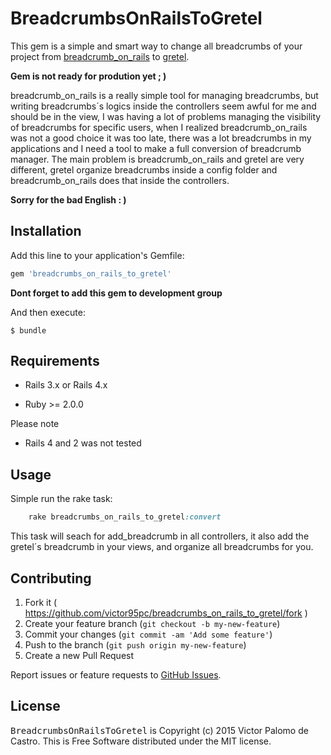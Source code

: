 # BreadcrumbsOnRailsToGretel

This gem is a simple and smart way to change all breadcrumbs of your project from [breadcrumb_on_rails](https://github.com/weppos/breadcrumbs_on_rails) to [gretel](https://github.com/lassebunk/gretel).

**Gem is not ready for prodution yet ; )**


breadcrumb_on_rails is a really simple tool for managing breadcrumbs, but writing breadcrumbs´s logics inside the controllers seem awful for me and should be in the view, I was having a lot of problems managing the visibility of breadcrumbs for specific users, when I realized breadcrumb_on_rails was not a good choice it was too late, there was a lot breadcrumbs in my applications and I need a tool to make a full conversion of breadcrumb manager. The main problem is breadcrumb_on_rails and gretel are very different, gretel organize breadcrumbs inside a config folder and breadcrumb_on_rails does that inside the controllers.

**Sorry for the bad English : )**


## Installation

Add this line to your application's Gemfile:

```ruby
gem 'breadcrumbs_on_rails_to_gretel'
```

**Dont forget to add this gem to development group**


And then execute:

    $ bundle


## Requirements

- Rails 3.x or Rails 4.x

- Ruby >= 2.0.0

Please note 

- Rails 4 and 2 was not tested


## Usage

Simple run the rake task:

```ruby
	rake breadcrumbs_on_rails_to_gretel:convert
```

This task will seach for add_breadcrumb in all controllers, it also add the gretel´s breadcrumb in your views, and organize all breadcrumbs for you.

## Contributing

1. Fork it ( https://github.com/victor95pc/breadcrumbs_on_rails_to_gretel/fork )
2. Create your feature branch (`git checkout -b my-new-feature`)
3. Commit your changes (`git commit -am 'Add some feature'`)
4. Push to the branch (`git push origin my-new-feature`)
5. Create a new Pull Request

Report issues or feature requests to [GitHub Issues](https://github.com/victor95pc/breadcrumbs_on_rails_to_gretel/issues).

## License

<tt>BreadcrumbsOnRailsToGretel</tt> is Copyright (c) 2015 Victor Palomo de Castro. This is Free Software distributed under the MIT license.
